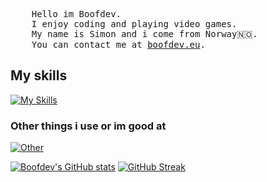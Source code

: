 <pre>
    Hello im Boofdev.
    I enjoy coding and playing video games.
    My name is Simon and i come from Norway🇳🇴.
    You can contact me at <a href="https://boofdev.eu">boofdev.eu</a>.
</pre>
## My skills
[![My Skills](https://skillicons.dev/icons?i=js,html,css,go,tailwind,svelte,linux)](https://skillicons.dev)

### Other things i use or im good at
[![Other](https://skillicons.dev/icons?i=js,html,css,go,tailwind,svelte,bots,cloudflare,docker,ipfs,linux,raspberrypi,workers)](https://skillicons.dev)

[![Boofdev's GitHub stats](https://github-readme-stats.vercel.app/api?username=hexahigh&bg_color=1e1e2e&text_color=cdd6f4&icon_color=cba6f7&title_color=94e2d5)](https://github.com/anuraghazra/github-readme-stats)
[![GitHub Streak](https://streak-stats.demolab.com?user=hexahigh&theme=catppuccin-mocha)](https://git.io/streak-stats)
